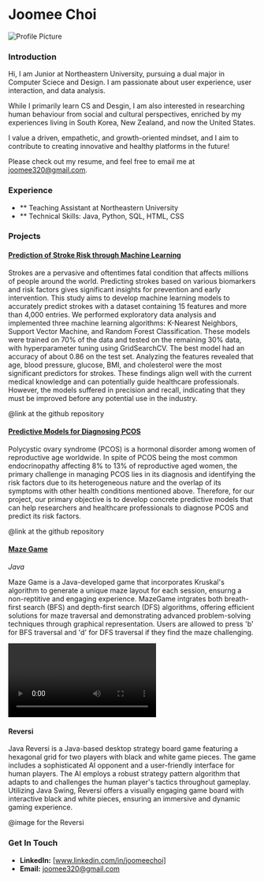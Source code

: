 # Joomee Choi

![Profile Picture](/assets/img/heatshot.jpg)

### Introduction
Hi, I am Junior at Northeastern University, pursuing a dual major in Computer Sciece and Design. I am passionate about user experience, user interaction, and data analysis. 

While I primarily learn CS and Desgin, I am also interested in researching human behaviour from social and cultural perspectives, enriched by my experiences living in South Korea, New Zealand, and now the United States. 

I value a driven, empathetic, and growth-oriented mindset, and I aim to contribute to creating innovative and healthy platforms in the future!

Please check out my resume, and feel free to email me at joomee320@gmail.com.


### Experience
- ** Teaching Assistant at Northeastern University 
- ** Technical Skills: Java, Python, SQL, HTML, CSS

### Projects
#### [Prediction of Stroke Risk through Machine Learning](https://github.com/joomee320/HeartStroke)

Strokes are a pervasive and oftentimes fatal condition that affects millions of people around the world. Predicting strokes based on various biomarkers and risk factors gives significant insights for prevention and early intervention. This study aims to develop machine learning models to accurately predict strokes with a dataset containing 15 features and more than 4,000 entries. We performed exploratory data analysis and implemented three machine learning algorithms: K-Nearest Neighbors, Support Vector Machine, and Random Forest Classification. These models were trained on 70% of the data and tested on the remaining 30% data, with hyperparameter tuning using GridSearchCV. The best model had an accuracy of about 0.86 on the test set. Analyzing the features revealed that age, blood pressure, glucose, BMI, and cholesterol were the most significant predictors for strokes. These findings align well with the current medical knowledge and can potentially guide healthcare professionals. However, the models suffered in precision and recall, indicating that they must be improved before any potential use in the industry.

@link at the github repository 


#### [Predictive Models for Diagnosing PCOS](https://github.com/joomee320/PCOS)

Polycystic ovary syndrome (PCOS) is a hormonal disorder among women of reproductive age worldwide. 
In spite of PCOS being the most common endocrinopathy affecting 8% to 13% of reproductive aged women, the primary challenge in managing PCOS lies in its diagnosis and identifying the risk factors due to its heterogeneous nature and the overlap of its symptoms with other health conditions mentioned above. 
Therefore, for our project, our primary objective is to develop concrete predictive models that can help researchers and healthcare professionals to diagnose PCOS and predict its risk factors. 

@link at the github repository


#### [Maze Game](link-to-github-repository)
*Java*

Maze Game is a Java-developed game that incorporates Kruskal's algorithm to generate a unique maze layout for each session, ensurng a non-reptitive and engaging experience. MazeGame intgrates both breath-first search (BFS) and depth-first search (DFS) algorithms, offering efficient solutions for maze traversal and demonstrating advanced problem-solving techniques through graphical representation. Users are allowed to press 'b' for BFS traversal and 'd' for DFS traversal if they find the maze challenging. 

![Maze Game](/assets/img/maze.mov)

#### Reversi 
Java
Reversi is a Java-based desktop strategy board game featuring a hexagonal grid for two players with black and white game pieces. The game includes a sophisticated AI opponent and a user-friendly interface for human players. The AI employs a robust strategy pattern algorithm that adapts to and challenges the human player's tactics throughout gameplay. Utilizing Java Swing, Reversi offers a visually engaging game board with interactive black and white pieces, ensuring an immersive and dynamic gaming experience.

@image for the Reversi


### Get In Touch
- **LinkedIn:** [www.linkedin.com/in/joomeechoi]
- **Email:** joomee320@gmail.com
